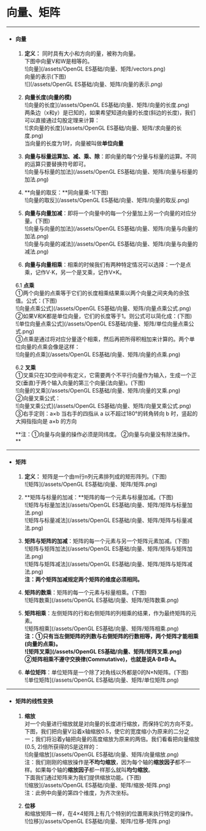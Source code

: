 # 向量、矩阵
---
* #### 向量

   1. **定义：** 同时具有大小和方向的量，被称为向量。  
   下图中向量V和W是相等的。  
   ![向量](/assets/OpenGL ES基础/向量、矩阵/vectors.png)  
   向量的表示\(下图\)  
   ![](/assets/OpenGL ES基础/向量、矩阵/向量的表示.png)

   2. **向量长度\(向量的模\)**  
   ![向量的长度](/assets/OpenGL ES基础/向量、矩阵/向量的长度.png)  
   两条边（x和y）是已知的，如果希望知道向量的长度\(斜边的长度\)，我们可以直接通过勾股定理来计算：  
   ![求向量的长度](/assets/OpenGL ES基础/向量、矩阵/求向量的长度.png)  
   当向量的长度为1时，向量被叫做**单位向量**

   3. **向量与标量运算加、减、乘、除**：即向量的每个分量与标量的运算。不同的运算只要替换符号即可。  
   ![向量与标量的加法](/assets/OpenGL ES基础/向量、矩阵/向量与标量的加法.png)

   4. **向量的取反：**同向量乘-1\(下图\)  
   ![向量的取反](/assets/OpenGL ES基础/向量、矩阵/向量的取反.png)

   5. **向量与向量加减**：即将一个向量中的每一个分量加上另一个向量的对应分量。\(下图\)  
   ![向量与向量的加法](/assets/OpenGL ES基础/向量、矩阵/向量与向量的加法.png)  
   ![向量与向量的减法](/assets/OpenGL ES基础/向量、矩阵/向量与向量的减法.png)
   
   6. **向量与向量相乘**：相乘的时候我们有两种特定情况可以选择：一个是点乘，记作V⋅K，另一个是叉乘，记作V×K。
   
   6.1 **点乘**  
   ①两个向量的点乘等于它们的长度相乘结果乘以两个向量之间夹角的余弦值。公式：\(下图\)  
   ![向量点乘公式](/assets/OpenGL ES基础/向量、矩阵/向量点乘公式.png)  
   ②如果V和K都是单位向量，它们的长度等于1。则公式可以简化成：\(下图\)  
   ![单位向量点乘公式](/assets/OpenGL ES基础/向量、矩阵/单位向量点乘公式.png)  
   ③点乘是通过将对应分量逐个相乘，然后再把所得积相加来计算的。两个单位向量的点乘会像是这样：  
   ![向量的点乘](/assets/OpenGL ES基础/向量、矩阵/向量的点乘.png)

   6.2 **叉乘**  
   ①叉乘只在3D空间中有定义，它需要两个不平行向量作为输入，生成一个正交\(垂直\)于两个输入向量的第三个向量\(法向量\)。\(下图\)  
   ![向量的叉乘](/assets/OpenGL ES基础/向量、矩阵/向量的叉乘.png)  
   ②向量叉乘公式：  
   ![向量叉乘公式](/assets/OpenGL ES基础/向量、矩阵/向量叉乘公式.png)  
   ③右手定则：a×b 当右手的四指从 a 以不超过180°的转角转向 b 时，竖起的大拇指指向是 a×b 的方向
   
   **注：①向量与向量的操作必须是同纬度。
   ②向量与向量没有除法操作。
   **
***
* #### 矩阵

   1. **定义：** 矩阵是一个由m行n列元素排列成的矩形阵列。\(下图\)  
   ![矩阵](/assets/OpenGL ES基础/向量、矩阵/矩阵.png)
 
   2. **矩阵与标量的加减：**矩阵的每一个元素与标量加减。\(下图\)  
   ![矩阵与标量加法](/assets/OpenGL ES基础/向量、矩阵/矩阵与标量加法.png)  
   ![矩阵与标量减法](/assets/OpenGL ES基础/向量、矩阵/矩阵与标量减法.png)  
   3. **矩阵与矩阵的加减**：矩阵的每一个元素与另一个矩阵元素加减。\(下图\)  
   ![矩阵与矩阵加法](/assets/OpenGL ES基础/向量、矩阵/矩阵与矩阵加法.png)  
   ![矩阵与矩阵减法](/assets/OpenGL ES基础/向量、矩阵/矩阵与矩阵减法.png)  
   **注：两个矩阵加减规定两个矩阵的维度必须相同。**

   4. **矩阵的数乘**：矩阵的每一个元素与标量相乘。\(下图\)  
   ![矩阵数乘](/assets/OpenGL ES基础/向量、矩阵/矩阵数乘.png)

   5. **矩阵相乘**：左侧矩阵的行和右侧矩阵的列相乘的结果，作为最终矩阵的元素。  
   ![矩阵相乘](/assets/OpenGL ES基础/向量、矩阵/矩阵相乘.png)  
   **注：①只有当左侧矩阵的列数与右侧矩阵的行数相等，两个矩阵才能相乘\(向量的点乘\)。  
   ![矩阵叉乘](/assets/OpenGL ES基础/向量、矩阵/矩阵叉乘.png)  
   ②矩阵相乘不遵守交换律\(Commutative\)，也就是说A⋅B≠B⋅A。**

   5. **单位矩阵**：单位矩阵是一个除了对角线以外都是0的N×N矩阵。\(下图\)  
   ![单位矩阵](/assets/OpenGL ES基础/向量、矩阵/单位矩阵.png)
***
* #### 矩阵的线性变换

   1. **缩放**  
   对一个向量进行缩放就是对向量的长度进行缩放，而保持它的方向不变。  
   下图，我们把向量V沿着x轴缩放0.5，使它的宽度缩小为原来的二分之一；我们将沿着y轴把向量的高度缩放为原来的两倍。我们看看把向量缩放\(0.5, 2\)倍所获得的S是这样的：  
   ![向量缩放](/assets/OpenGL ES基础/向量、矩阵/向量缩放.png)  
   注：我们刚刚的缩放操作是**不均匀缩放**，因为每个轴的**缩放因子**都不一样。如果每个轴的**缩放因子**都一样那么就叫**均匀缩放**。  
   下面我们通过矩阵来为我们提供缩放功能。\(下图\)  
   ![缩放](/assets/OpenGL ES基础/向量、矩阵/缩放-矩阵.png)  
   注：此例中向量的第四个维度，为齐次坐标。

   2. **位移**  
   和缩放矩阵一样，在4×4矩阵上有几个特别的位置用来执行特定的操作。  
   ![位移](/assets/OpenGL ES基础/向量、矩阵/位移-矩阵.png)



